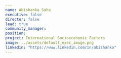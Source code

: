 ```yaml
---
name: Abishanka Saha
executive: false
director: false
lead: true
community_manager:   
position:  
project: International Socioeconomic Factors
image: ../assets/default_exec_image.png
linkedin: "https://www.linkedin.com/in/abishanka"
---
```


